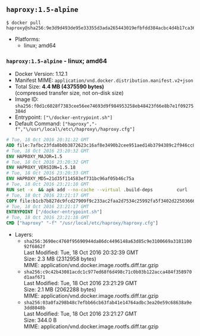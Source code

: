 ## `haproxy:1.5-alpine`

```console
$ docker pull haproxy@sha256:9e3d9d493de95e33355d3ada265443019efbfdd384acbc4d4b17ca36de32e83b
```

-	Platforms:
	-	linux; amd64

### `haproxy:1.5-alpine` - linux; amd64

-	Docker Version: 1.12.1
-	Manifest MIME: `application/vnd.docker.distribution.manifest.v2+json`
-	Total Size: **4.4 MB (4375590 bytes)**  
	(compressed transfer size, not on-disk size)
-	Image ID: `sha256:f0d1c6028f7383cee56ee74693d9f984953258eb48423f66e8b7e1f09275384d`
-	Entrypoint: `["\/docker-entrypoint.sh"]`
-	Default Command: `["haproxy","-f","\/usr\/local\/etc\/haproxy\/haproxy.cfg"]`

```dockerfile
# Tue, 18 Oct 2016 20:31:22 GMT
ADD file:7afbc23fda8b0b3872623c16af8e3490b2cee951aed14b3794389c2f946cc8c7 in / 
# Tue, 18 Oct 2016 23:20:32 GMT
ENV HAPROXY_MAJOR=1.5
# Tue, 18 Oct 2016 23:20:32 GMT
ENV HAPROXY_VERSION=1.5.18
# Tue, 18 Oct 2016 23:20:33 GMT
ENV HAPROXY_MD5=21d35f114583ef731bc96af05b46c75a
# Tue, 18 Oct 2016 23:21:10 GMT
RUN set -x 	&& apk add --no-cache --virtual .build-deps 		curl 		gcc 		libc-dev 		linux-headers 		make 		openssl-dev 		pcre-dev 		zlib-dev 	&& curl -SL "http://www.haproxy.org/download/${HAPROXY_MAJOR}/src/haproxy-${HAPROXY_VERSION}.tar.gz" -o haproxy.tar.gz 	&& echo "${HAPROXY_MD5}  haproxy.tar.gz" | md5sum -c 	&& mkdir -p /usr/src 	&& tar -xzf haproxy.tar.gz -C /usr/src 	&& mv "/usr/src/haproxy-$HAPROXY_VERSION" /usr/src/haproxy 	&& rm haproxy.tar.gz 	&& make -C /usr/src/haproxy 		TARGET=linux2628 		USE_PCRE=1 PCREDIR= 		USE_OPENSSL=1 		USE_ZLIB=1 		all 		install-bin 	&& mkdir -p /usr/local/etc/haproxy 	&& cp -R /usr/src/haproxy/examples/errorfiles /usr/local/etc/haproxy/errors 	&& rm -rf /usr/src/haproxy 	&& runDeps="$( 		scanelf --needed --nobanner --recursive /usr/local 			| awk '{ gsub(/,/, "\nso:", $2); print "so:" $2 }' 			| sort -u 			| xargs -r apk info --installed 			| sort -u 	)" 	&& apk add --virtual .haproxy-rundeps $runDeps 	&& apk del .build-deps
# Tue, 18 Oct 2016 23:21:17 GMT
COPY file:b1cb7b827dc9fcd27909f9c233ac2faa2d7534c25992fa5f3402d22503666d6d in / 
# Tue, 18 Oct 2016 23:21:17 GMT
ENTRYPOINT ["/docker-entrypoint.sh"]
# Tue, 18 Oct 2016 23:21:18 GMT
CMD ["haproxy" "-f" "/usr/local/etc/haproxy/haproxy.cfg"]
```

-	Layers:
	-	`sha256:3690ec4760f95690944da86dc4496148a63d85c9e3100669a318110092f6862f`  
		Last Modified: Tue, 18 Oct 2016 20:32:39 GMT  
		Size: 2.3 MB (2312958 bytes)  
		MIME: application/vnd.docker.image.rootfs.diff.tar.gzip
	-	`sha256:c9c42b43081acdc1c977ed68f6d498c71c0b03b122acca484f358970d1aaf671`  
		Last Modified: Tue, 18 Oct 2016 23:21:29 GMT  
		Size: 2.1 MB (2062288 bytes)  
		MIME: application/vnd.docker.image.rootfs.diff.tar.gzip
	-	`sha256:03a0fa298b48c7efbb66cb63fab41e14764adbc3ea20e59c68638a9e3dd8048b`  
		Last Modified: Tue, 18 Oct 2016 23:21:27 GMT  
		Size: 344.0 B  
		MIME: application/vnd.docker.image.rootfs.diff.tar.gzip
